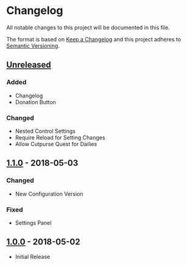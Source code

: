 # Changelog
All notable changes to this project will be documented in this file.

The format is based on [Keep a Changelog](http://keepachangelog.com/en/1.0.0/)
and this project adheres to [Semantic Versioning](http://semver.org/spec/v2.0.0.html).

## [Unreleased]

### Added
- Changelog
- Donation Button

### Changed
- Nested Control Settings
- Require Reload for Setting Changes
- Allow Cutpurse Quest for Dailies

## [1.1.0] - 2018-05-03

### Changed
- New Configuration Version

### Fixed
- Settings Panel

## [1.0.0] - 2018-05-02

- Initial Release

[Unreleased]: https://github.com/alexgurrola/RepeatableQuestFilter/compare/v1.1.0...HEAD
[1.1.0]: https://github.com/alexgurrola/RepeatableQuestFilter/compare/v1.0.0...v1.1.0
[1.0.0]: https://github.com/alexgurrola/RepeatableQuestFilter/tree/v1.0.0
